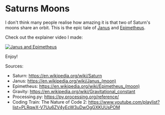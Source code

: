 # Saturns Moons
 
I don't think many people realise how amazing it is that two of Saturn's moons share an orbit. This is the epic tale of [Janus](https://en.wikipedia.org/wiki/Janus_(moon)) and [Epimetheus](https://en.wikipedia.org/wiki/Epimetheus_(moon)).

Check out the explainer video I made: 

[![Janus and Epimetheus](https://img.youtube.com/vi/nOBqsCAsXwA/0.jpg)](https://www.youtube.com/watch?v=nOBqsCAsXwA)

Enjoy!


Sources:
* Saturn:  https://en.wikipedia.org/wiki/Saturn
* Janus:  https://en.wikipedia.org/wiki/Janus_(moon)
* Epimetheus:  https://en.wikipedia.org/wiki/Epimetheus_(moon)
* Gravity:  https://en.wikipedia.org/wiki/Gravitational_constant
* Processing.py:  https://py.processing.org/reference/
* Coding Train: The Nature of Code 2:  https://www.youtube.com/playlist?list=PLRqwX-V7Uu6ZV4yEcW3uDwOgGXKUUsPOM
